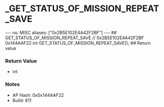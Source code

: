 # _GET_STATUS_OF_MISSION_REPEAT_SAVE

--- ns: MISC aliases: ["0x2B5E102E4A42F2BF"] --- ## GET_STATUS_OF_MISSION_REPEAT_SAVE  // 0x2B5E102E4A42F2BF 0x144AAF22 int GET_STATUS_OF_MISSION_REPEAT_SAVE();  ## Return value

### Return Value
* int

### Notes
* AP Hash: 0x0x144AAF22
* Build: 811

